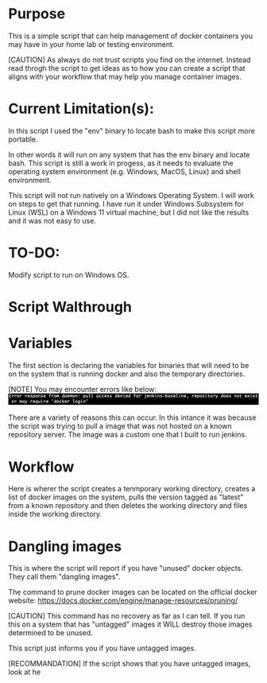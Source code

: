 # Purpose
This is a simple script that can help management of docker containers you may have in your home lab or testing environment.

[CAUTION] As always do not trust scripts you find on the internet. Instead read throgh the script to get ideas as to how you can create a script that aligns with your workflow that may help you manage container images.

# Current Limitation(s):
In this script I used the "env" binary to locate bash to make this script more portable. 

In other words it will run on any system that has the env binary and locate bash. This script is still a work in progess, as it needs to evaluate the operating system environment (e.g. Windows, MacOS, Linux) and shell environment.

This script will not run natively on a Windows Operating System. I will work on steps to get that running. I have run it under Windows Subsystem for Linux (WSL) on a Windows 11 virtual machine, but I did not like the results and it was not easy to use.

# TO-DO:
Modify script to run on Windows OS.

# Script Walthrough

# Variables

The first section is declaring the variables for binaries that will need to be on the system that is running docker and also the temporary directories.

[NOTE] You may encounter errors like below:
![docker pull error](/graphics/script-docker-pull-error.png)

There are a variety of reasons this can occur. In this intance it was because the script was trying to pull a image that was not hosted on a known repository server. The image was a custom one that I built to run jenkins.

# Workflow
Here is wherer the script creates a tenmporary working directory, creates a list of docker images on the system, pulls the version tagged as "latest" from a known repository and then deletes the working directory and files inside the working directory.

# Dangling images
This is where the script will report if you have "unused" docker objects. They call them "dangling images".

The command to prune docker images can be located on the official docker website: https://docs.docker.com/engine/manage-resources/pruning/

[CAUTION] This command has no recovery as far as I can tell. If you run this on a system that has "untagged" images it WILL destroy those images determined to be unused.

This script just informs you if you have untagged images. 

[RECOMMANDATION] If the script shows that you have untagged images, look at he 